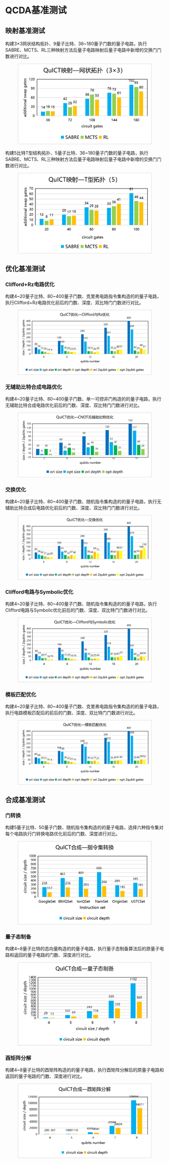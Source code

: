 # QCDA基准测试

## 映射基准测试

构建3×3网状结构拓扑、9量子比特、36~180量子门数的量子电路，执行SABRE、MCTS、RL三种映射方法后量子电路映射后量子电路中新增的交换门门数进行对比。

<figure markdown>

![qcda benchmark](../assets/images/QuICTbenchmark/qcda_benchmark/mapping_benchmark/QuICT_mapping_test_grid.png)

</figure>

构建5比特T型结构拓扑、5量子比特、36~180量子门数的量子电路，执行SABRE、MCTS、RL三种映射方法后量子电路映射后量子电路中新增的交换门门数进行对比。

<figure markdown>

![qcda benchmark](../assets/images/QuICTbenchmark/qcda_benchmark/mapping_benchmark/QuICT_mapping_test_T.png)

</figure>

## 优化基准测试

### Clifford+Rz电路优化

构建4~20量子比特、80~400量子门数、克里弗电路指令集构造的的量子电路，执行Clifford+Rz电路优化前后的门数、深度、双比特门门数进行对比。

<figure markdown>

![qcda benchmark](../assets/images/QuICTbenchmark/qcda_benchmark/optimization_benchmark/QuICT%20Clifford_Rz_Optimization%20test.png)

</figure>

### 无辅助比特合成电路优化

构建4~20量子比特、80~400量子门数、单一可控非门构造的的量子电路，执行无辅助比特合成电路优化前后的门数、深度、双比特门门数进行对比。

<figure markdown>

![qcda benchmark](../assets/images/QuICTbenchmark/qcda_benchmark/optimization_benchmark/QuICT%20cnot_without_ancilla%20test.png)

</figure>

### 交换优化

构建4~20量子比特、80~400量子门数、随机指令集构造的的量子电路，执行无辅助比特合成后电路优化前后的门数、深度、双比特门门数进行对比。

<figure markdown>

![qcda benchmark](../assets/images/QuICTbenchmark/qcda_benchmark/optimization_benchmark/QuICT%20Commutative_Optimization%20test.png)

</figure>

### Clifford电路与Symbolic优化

构建4~20量子比特、80~400量子门数、随机指令集构造的的量子电路，执行Clifford电路与Symbolic优化前后的门数、深度、双比特门门数进行对比。

<figure markdown>

![qcda benchmark](../assets/images/QuICTbenchmark/qcda_benchmark/optimization_benchmark/QuICT%20Symbolic_Clifford_Optimization%20test.png)

</figure>

### 模板匹配优化

构建4~20量子比特、80~400量子门数、克里弗电路指令集构造的的量子电路，执行电路模板匹配后的前后的门数、深度、双比特门门数进行对比。

<figure markdown>

![qcda benchmark](../assets/images/QuICTbenchmark/qcda_benchmark/optimization_benchmark/QuICT%20Template_Optimization%20test.png)

</figure>

## 合成基准测试

### 门转换

构建5量子比特、50量子门数、随机指令集构造的的量子电路，选择六种指令集对每个电路执行门转换电路优化前后的门数、深度进行对比。

<figure markdown>

![qcda benchmark](../assets/images/QuICTbenchmark/qcda_benchmark/synthesis_benchmark/QuICT_gate_transform_test.png)

</figure>

### 量子态制备

构建4~8量子比特的态向量构造的的量子电路，执行量子态制备算法后的原量子电路和返回的量子电路的门数、深度进行对比。

<figure markdown>

![qcda benchmark](../assets/images/QuICTbenchmark/qcda_benchmark/synthesis_benchmark/QuICT_Quantum_state_preparation_test.png)

</figure>

### 酉矩阵分解

构建4~8量子比特的酉矩阵构造的的量子电路，执行酉矩阵分解后的原量子电路和返回的量子电路的门数、深度进行对比。

<figure markdown>

![qcda benchmark](../assets/images/QuICTbenchmark/qcda_benchmark/synthesis_benchmark/QuICT_unitary_decomposition_test.png)

</figure>